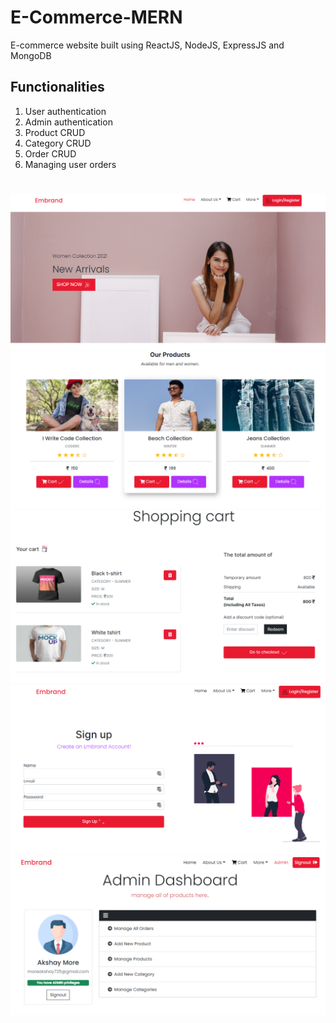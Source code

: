 # E-Commerce-MERN
E-commerce website built using ReactJS, NodeJS, ExpressJS and MongoDB

 ## Functionalities
1.  User authentication
2.  Admin authentication
3.  Product CRUD 
4.  Category CRUD
5.  Order CRUD
6.  Managing user orders

#
![mindmap](./ss1.png)
![mindmap](./ss2.png)
![mindmap](./ss3.png)
![mindmap](./ss4.png)
![mindmap](./ss5.png)
